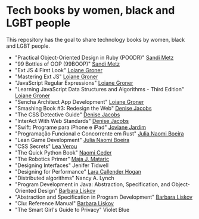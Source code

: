 # Tech books by women, black and LGBT people
This repository has the goal to share technology books by women, black and LGBT people.

- "Practical Object-Oriented Design in Ruby (POODR)" [Sandi Metz](https://www.sandimetz.com)
- "99 Bottles of OOP (99BOOP)" [Sandi Metz](https://www.sandimetz.com)
- "Ext JS 4 First Look" [Loiane Groner](https://loiane.com/)
- "Mastering Ext JS" [Loiane Groner](https://loiane.com/)
- "JavaScript Regular Expressions" [Loiane Groner](https://loiane.com/)
- "Learning JavaScript Data Structures and Algorithms - Third Edition" [Loiane Groner](https://loiane.com/)
- "Sencha Architect App Development" [Loiane Groner](https://loiane.com/)
- "Smashing Book #3: Redesign the Web" [Denise Jacobs](https://denisejacobs.com/)
- "The CSS Detective Guide" [Denise Jacobs](https://denisejacobs.com/)
- "InterAct With Web Standards" [Denise Jacobs](https://denisejacobs.com/)
- "Swift: Programe para iPhone e iPad" [Joviane Jardim](https://twitter.com/jovianejardim)
- "Programação Funcional e Concorrente em Rust" [Julia Naomi Boeira](https://twitter.com/GirlGameDev/)
- "Lean Game Development" [Julia Naomi Boeira](https://twitter.com/GirlGameDev/)
- "CSS Secrets" [Lea Verou](http://lea.verou.me/)
- "The Quick Python Book" [Naomi Ceder](https://twitter.com/naomiceder?lang=en)
- "The Robotics Primer" [Maja J. Mataric](http://www-robotics.usc.edu/~maja/)
- "Designing Interfaces" Jenifer Tidwell
- "Designing for Performance" [Lara Callender Hogan](https://larahogan.me/)
- "Distributed algorithms" Nancy A. Lynch
- "Program Development in Java: Abstraction, Specification, and Object-Oriented Design" [Barbara Liskov](https://www.thriftbooks.com/a/barbara-liskov/230956/)
- "Abstraction and Specification in Program Development" [Barbara Liskov](https://www.thriftbooks.com/a/barbara-liskov/230956/)
- "Clu: Reference Manual" [Barbara Liskov](https://www.thriftbooks.com/a/barbara-liskov/230956/)
- "The Smart Girl's Guide to Privacy" Violet Blue



